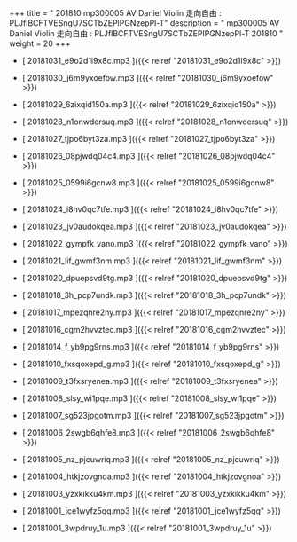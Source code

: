 +++
title = " 201810 mp300005 AV Daniel Violin 走向自由 : PLJflBCFTVESngU7SCTbZEPlPGNzepPl-T"
description = "  mp300005 AV Daniel Violin 走向自由 : PLJflBCFTVESngU7SCTbZEPlPGNzepPl-T 201810 "
weight = 20
+++



* [ 20181031_e9o2d1l9x8c.mp3 ]({{< relref "20181031_e9o2d1l9x8c" >}})


* [ 20181030_j6m9yxoefow.mp3 ]({{< relref "20181030_j6m9yxoefow" >}})


* [ 20181029_6zixqid150a.mp3 ]({{< relref "20181029_6zixqid150a" >}})


* [ 20181028_n1onwdersuq.mp3 ]({{< relref "20181028_n1onwdersuq" >}})


* [ 20181027_tjpo6byt3za.mp3 ]({{< relref "20181027_tjpo6byt3za" >}})


* [ 20181026_08pjwdq04c4.mp3 ]({{< relref "20181026_08pjwdq04c4" >}})


* [ 20181025_0599i6gcnw8.mp3 ]({{< relref "20181025_0599i6gcnw8" >}})


* [ 20181024_i8hv0qc7tfe.mp3 ]({{< relref "20181024_i8hv0qc7tfe" >}})


* [ 20181023_jv0audokqea.mp3 ]({{< relref "20181023_jv0audokqea" >}})


* [ 20181022_gympfk_vano.mp3 ]({{< relref "20181022_gympfk_vano" >}})


* [ 20181021_lif_gwmf3nm.mp3 ]({{< relref "20181021_lif_gwmf3nm" >}})


* [ 20181020_dpuepsvd9tg.mp3 ]({{< relref "20181020_dpuepsvd9tg" >}})


* [ 20181018_3h_pcp7undk.mp3 ]({{< relref "20181018_3h_pcp7undk" >}})


* [ 20181017_mpezqnre2ny.mp3 ]({{< relref "20181017_mpezqnre2ny" >}})


* [ 20181016_cgm2hvvztec.mp3 ]({{< relref "20181016_cgm2hvvztec" >}})


* [ 20181014_f_yb9pg9rns.mp3 ]({{< relref "20181014_f_yb9pg9rns" >}})


* [ 20181010_fxsqoxepd_g.mp3 ]({{< relref "20181010_fxsqoxepd_g" >}})


* [ 20181009_t3fxsryenea.mp3 ]({{< relref "20181009_t3fxsryenea" >}})


* [ 20181008_slsy_wi1pqe.mp3 ]({{< relref "20181008_slsy_wi1pqe" >}})


* [ 20181007_sg523jpgotm.mp3 ]({{< relref "20181007_sg523jpgotm" >}})


* [ 20181006_2swgb6qhfe8.mp3 ]({{< relref "20181006_2swgb6qhfe8" >}})


* [ 20181005_nz_pjcuwriq.mp3 ]({{< relref "20181005_nz_pjcuwriq" >}})


* [ 20181004_htkjzovgnoa.mp3 ]({{< relref "20181004_htkjzovgnoa" >}})


* [ 20181003_yzxkikku4km.mp3 ]({{< relref "20181003_yzxkikku4km" >}})


* [ 20181001_jce1wyfz5qq.mp3 ]({{< relref "20181001_jce1wyfz5qq" >}})


* [ 20181001_3wpdruy_1u.mp3 ]({{< relref "20181001_3wpdruy_1u" >}})

